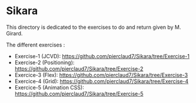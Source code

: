 # Sikara

This directory is dedicated to the exercises to do and return given by M. Girard.

The different exercises : 
- Exercise-1 (JCVD): https://github.com/pierclaud7/Sikara/tree/Exercise-1
- Exercise-2 (Positioning): https://github.com/pierclaud7/Sikara/tree/Exercise-2
- Exercice-3 (Flex): https://github.com/pierclaud7/Sikara/tree/Exercise-3
- Exercice-4 (Grid): https://github.com/pierclaud7/Sikara/tree/Exercise-4
- Exercice-5 (Animation CSS): https://github.com/pierclaud7/Sikara/tree/Exercise-5
